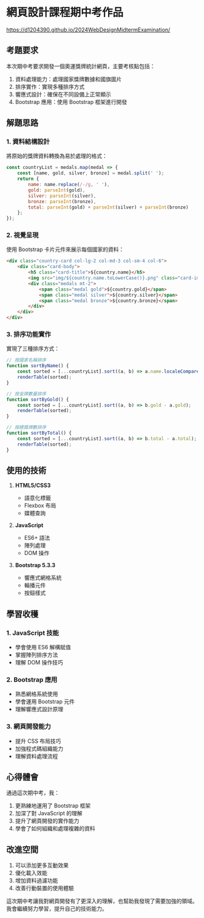 # 網頁設計課程期中考作品

https://d1204390.github.io/2024WebDesignMidtermExamination/

## 考題要求
本次期中考要求開發一個奧運獎牌統計網頁，主要考核點包括：
1. 資料處理能力：處理國家獎牌數據和國旗圖片
2. 排序實作：實現多種排序方式
3. 響應式設計：確保在不同設備上正常顯示
4. Bootstrap 應用：使用 Bootstrap 框架進行開發

## 解題思路

### 1. 資料結構設計
將原始的獎牌資料轉換為易於處理的格式：
```javascript
const countryList = medals.map(medal => {
    const [name, gold, silver, bronze] = medal.split(' ');
    return {
        name: name.replace(/-/g, ' '),
        gold: parseInt(gold),
        silver: parseInt(silver),
        bronze: parseInt(bronze),
        total: parseInt(gold) + parseInt(silver) + parseInt(bronze)
    };
});
```

### 2. 視覺呈現
使用 Bootstrap 卡片元件來展示每個國家的資料：
```html
<div class="country-card col-lg-2 col-md-3 col-sm-4 col-6">
    <div class="card-body">
        <h5 class="card-title">${country.name}</h5>
        <img src="img/${country.name.toLowerCase()}.png" class="card-img-top">
        <div class="medals mt-2">
            <span class="medal gold">${country.gold}</span>
            <span class="medal silver">${country.silver}</span>
            <span class="medal bronze">${country.bronze}</span>
        </div>
    </div>
</div>
```

### 3. 排序功能實作
實現了三種排序方式：
```javascript
// 按國家名稱排序
function sortByName() {
    const sorted = [...countryList].sort((a, b) => a.name.localeCompare(b.name));
    renderTable(sorted);
}

// 按金牌數量排序
function sortByGold() {
    const sorted = [...countryList].sort((a, b) => b.gold - a.gold);
    renderTable(sorted);
}

// 按總獎牌數排序
function sortByTotal() {
    const sorted = [...countryList].sort((a, b) => b.total - a.total);
    renderTable(sorted);
}
```

## 使用的技術
1. **HTML5/CSS3**
    - 語意化標籤
    - Flexbox 布局
    - 媒體查詢

2. **JavaScript**
    - ES6+ 語法
    - 陣列處理
    - DOM 操作

3. **Bootstrap 5.3.3**
    - 響應式網格系統
    - 輪播元件
    - 按鈕樣式

## 學習收穫

### 1. JavaScript 技能
- 學會使用 ES6 解構賦值
- 掌握陣列排序方法
- 理解 DOM 操作技巧

### 2. Bootstrap 應用
- 熟悉網格系統使用
- 學會運用 Bootstrap 元件
- 理解響應式設計原理

### 3. 網頁開發能力
- 提升 CSS 布局技巧
- 加強程式碼組織能力
- 理解資料處理流程

## 心得體會
通過這次期中考，我：
1. 更熟練地運用了 Bootstrap 框架
2. 加深了對 JavaScript 的理解
3. 提升了網頁開發的實作能力
4. 學會了如何組織和處理複雜的資料

## 改進空間
1. 可以添加更多互動效果
2. 優化載入效能
3. 增加資料過濾功能
4. 改善行動裝置的使用體驗

這次期中考讓我對網頁開發有了更深入的理解，也幫助我發現了需要加強的領域。我會繼續努力學習，提升自己的技術能力。
